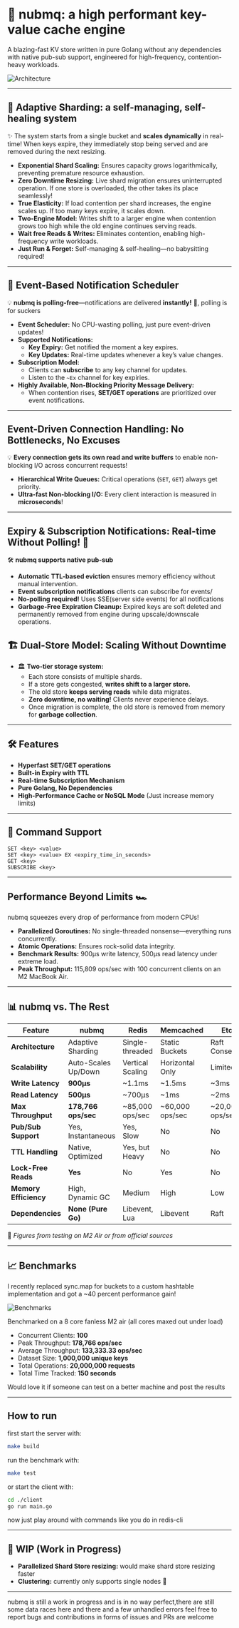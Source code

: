 # 🚀 nubmq: a high performant key-value cache engine

A blazing-fast KV store written in pure Golang without any dependencies with native pub-sub support, engineered for high-frequency, contention-heavy workloads.

![Architecture](https://raw.githubusercontent.com/nubskr/nubmq/master/assets/nubmq_new_.png)

---

## 🧩 Adaptive Sharding: a self-managing, self-healing system

✨ The system starts from a single bucket and **scales dynamically** in real-time! When keys expire, they immediately stop being served and are removed during the next resizing.

- **Exponential Shard Scaling:** Ensures capacity grows logarithmically, preventing premature resource exhaustion.
- **Zero Downtime Resizing:** Live shard migration ensures uninterrupted operation. If one store is overloaded, the other takes its place seamlessly!
- **True Elasticity:** If load contention per shard increases, the engine scales up. If too many keys expire, it scales down.
- **Two-Engine Model:** Writes shift to a larger engine when contention grows too high while the old engine continues serving reads.
- **Wait free Reads & Writes:** Eliminates contention, enabling high-frequency write workloads.
- **Just Run & Forget:** Self-managing & self-healing—no babysitting required!

---

## 🔔 Event-Based Notification Scheduler

💡 **nubmq is polling-free**—notifications are delivered **instantly!** 📨, polling is for suckers

- **Event Scheduler:** No CPU-wasting polling, just pure event-driven updates!
- **Supported Notifications:**
  - **Key Expiry:** Get notified the moment a key expires.
  - **Key Updates:** Real-time updates whenever a key’s value changes.
- **Subscription Model:**
  - Clients can **subscribe** to any key channel for updates.
  - Listen to the `~Ex` channel for key expiries.
- **Highly Available, Non-Blocking Priority Message Delivery:**
  - When contention rises, **SET/GET operations** are prioritized over event notifications.

---

## Event-Driven Connection Handling: No Bottlenecks, No Excuses

💡 **Every connection gets its own read and write buffers** to enable non-blocking I/O across concurrent requests! 

- **Hierarchical Write Queues:** Critical operations (`SET`, `GET`) always get priority.
- **Ultra-fast Non-blocking I/O:** Every client interaction is measured in **microseconds**!

---

## Expiry & Subscription Notifications: Real-time Without Polling! 🚀

🛠️ **nubmq supports native pub-sub** 

- **Automatic TTL-based eviction** ensures memory efficiency without manual intervention.
- **Event subscription notifications** clients can subscribe for events/
- **No-polling required!** Uses SSE(server side events) for all notifications
- **Garbage-Free Expiration Cleanup:** Expired keys are soft deleted and permanently removed from engine during upscale/downscale operations.

## 🏗️ Dual-Store Model: Scaling Without Downtime

- 🏛️ **Two-tier storage system:**
  - Each store consists of multiple shards.
  - If a store gets congested, **writes shift to a larger store.** 
  - The old store **keeps serving reads** while data migrates.
  - **Zero downtime, no waiting!** Clients never experience delays.
  - Once migration is complete, the old store is removed from memory for **garbage collection**.

---

## 🛠 Features

- **Hyperfast SET/GET operations** 
- **Built-in Expiry with TTL** 
- **Real-time Subscription Mechanism** 
- **Pure Golang, No Dependencies** 
- **High-Performance Cache or NoSQL Mode** (Just increase memory limits)

---

## 📝 Command Support 

```plaintext
SET <key> <value>
SET <key> <value> EX <expiry_time_in_seconds>
GET <key>
SUBSCRIBE <key>
```

---

## Performance Beyond Limits 🏎️

nubmq squeezes every drop of performance from modern CPUs!

- **Parallelized Goroutines:** No single-threaded nonsense—everything runs concurrently.
- **Atomic Operations:** Ensures rock-solid data integrity.
- **Benchmark Results:** 900µs write latency, 500µs read latency under extreme load.
- **Peak Throughput:** 115,809 ops/sec with 100 concurrent clients on an M2 MacBook Air.

---

## 📊 nubmq vs. The Rest

| Feature                | nubmq                 | Redis             | Memcached        | Etcd            |
|------------------------|----------------------|-------------------|-----------------|----------------|
| **Architecture**       | Adaptive Sharding   | Single-threaded  | Static Buckets  | Raft Consensus |
| **Scalability**        | Auto-Scales Up/Down | Vertical Scaling | Horizontal Only | Limited        |
| **Write Latency**      | **900µs**           | ~1.1ms           | ~1.5ms          | ~3ms           |
| **Read Latency**       | **500µs**           | ~700µs           | ~1ms            | ~2ms           |
| **Max Throughput**     | **178,766 ops/sec** | ~85,000 ops/sec  | ~60,000 ops/sec | ~20,000 ops/sec |
| **Pub/Sub Support**    | Yes, Instantaneous  | Yes, Slow        | No              | No             |
| **TTL Handling**       | Native, Optimized   | Yes, but Heavy   | No              | No             |
| **Lock-Free Reads**    | **Yes**             | No               | Yes             | No             |
| **Memory Efficiency**  | High, Dynamic GC    | Medium           | High            | Low            |
| **Dependencies**       | **None (Pure Go)**  | Libevent, Lua    | Libevent        | Raft           |

📌 *Figures from testing on M2 Air or from official sources*

---

## 📈 Benchmarks

I recently replaced sync.map for buckets to a custom hashtable implementation and got a ~40 percent performance gain!

![Benchmarks](./assets/new_bench.png)

Benchmarked on a 8 core fanless M2 air (all cores maxed out under load)

- Concurrent Clients: **100**
- Peak Throughput: **178,766 ops/sec**
- Average Throughput: **133,333.33 ops/sec**
- Dataset Size: **1,000,000 unique keys**
- Total Operations: **20,000,000 requests**
- Total Time Tracked: **150 seconds**

Would love it if someone can test on a better machine and post the results

---

## How to run

first start the server with:

```bash
make build
```

run the benchmark with:

```bash
make test
```

or start the client with:

```bash
cd ./client
go run main.go
```

now just play around with commands like you do in redis-cli

---

## 🔨 WIP (Work in Progress)

- **Parallelized Shard Store resizing:** would make shard store resizing faster
- **Clustering:** currently only supports single nodes 🤖

---

nubmq is still a work in progress and is in no way perfect,there are still some data races here and there and a few unhandled errors feel free to report bugs and contributions in forms of issues and PRs are welcome
